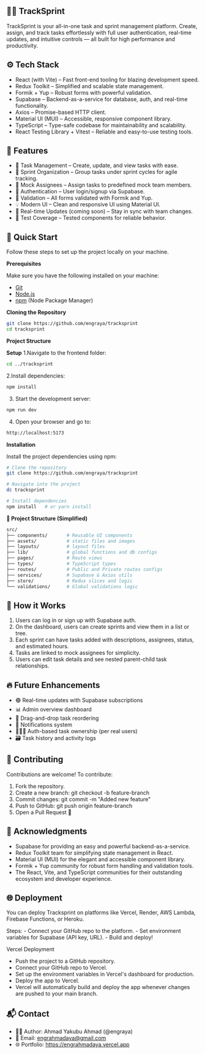 ## <a name="core">🏃‍♂️ TrackSprint</a>

TrackSprint is your all-in-one task and sprint management platform. Create, assign, and track tasks effortlessly with full user authentication, real-time updates, and intuitive controls — all built for high performance and productivity.

## <a name="tech-stack">⚙️ Tech Stack</a>

- React (with Vite) – Fast front-end tooling for blazing development speed.
- Redux Toolkit – Simplified and scalable state management.
- Formik + Yup – Robust forms with powerful validation.
- Supabase – Backend-as-a-service for database, auth, and real-time functionality.
- Axios – Promise-based HTTP client.
- Material UI (MUI) – Accessible, responsive component library.
- TypeScript – Type-safe codebase for maintainability and scalability.
- React Testing Library + Vitest – Reliable and easy-to-use testing tools.


## <a name="features">🔋 Features</a>

- 📝 Task Management – Create, update, and view tasks with ease.
- 🧠 Sprint Organization – Group tasks under sprint cycles for agile tracking.
- 👥 Mock Assignees – Assign tasks to predefined mock team members.
- 🔐 Authentication – User login/signup via Supabase.
- 📄 Validation – All forms validated with Formik and Yup.
- 💡 Modern UI – Clean and responsive UI using Material UI.
- 🔄 Real-time Updates (coming soon) – Stay in sync with team changes.
- 🧪 Test Coverage – Tested components for reliable behavior.

## <a name="quick-start">🤸 Quick Start</a>

Follow these steps to set up the project locally on your machine.

**Prerequisites**

Make sure you have the following installed on your machine:

- [Git](https://git-scm.com/)
- [Node.js](https://nodejs.org/en)
- [npm](https://www.npmjs.com/) (Node Package Manager)


  
**Cloning the Repository**

```bash
git clone https://github.com/engraya/tracksprint
cd tracksprint
```

**Project Structure**


**Setup**
1.Navigate to the frontend folder:
```bash
cd ../tracksprint
```
2.Install dependencies:
```bash
npm install
```
3. Start the development server:
```bash
npm run dev
```
4. Open your browser and go to:
```bash
http://localhost:5173
```

**Installation**

Install the project dependencies using npm:

```bash
# Clone the repository
git clone https://github.com/engraya/tracksprint

# Navigate into the project
dc tracksprint

# Install dependencies
npm install   # or yarn install
```

**🧱 Project Structure (Simplified)**


```bash
src/
├── components/       # Reusable UI components
├── assets/           # static files and images
├── layouts/          # layout files
├── lib/              # global functions and db configs
├── pages/            # Route views
├── types/            # TypeScript types
├── routes/           # Public and Private routes configs
├── services/         # Supabase & Axios utils
├── store/            # Redux slices and logic
└── validations/      # Global validations logic
```


## <a name="usage">🎨 How it Works</a>

1. Users can log in or sign up with Supabase auth.
2. On the dashboard, users can create sprints and view them in a list or tree.
3. Each sprint can have tasks added with descriptions, assignees, status, and estimated hours.
4. Tasks are linked to mock assignees for simplicity.
5. Users can edit task details and see nested parent-child task relationships.


## <a name="usage">🔥 Future Enhancements</a>

- 🟢 Real-time updates with Supabase subscriptions
- 📊 Admin overview dashboard
- 🔁 Drag-and-drop task reordering
- 🔔 Notifications system
- 🧑‍🤝‍🧑 Auth-based task ownership (per real users)
- 🗃️ Task history and activity logs


## <a name="usage">🤝 Contributing</a>

Contributions are welcome! To contribute:

1. Fork the repository.
2. Create a new branch: git checkout -b feature-branch
3. Commit changes: git commit -m "Added new feature"
4. Push to GitHub: git push origin feature-branch
5. Open a Pull Request 🎉


## <a name="usage">🙌 Acknowledgments</a>

- Supabase for providing an easy and powerful backend-as-a-service.
- Redux Toolkit team for simplifying state management in React.
- Material UI (MUI) for the elegant and accessible component library.
- Formik + Yup community for robust form handling and validation tools.
- The React, Vite, and TypeScript communities for their outstanding ecosystem and developer experience.




## <a name="usage">🌐 Deployment</a>
You can deploy Tracksprint on platforms like Vercel, Render, AWS Lambda, Firebase Functions, or Heroku.

Steps:
     - Connect your GitHub repo to the platform.
     - Set environment variables for Supabase (API key, URL).
     - Build and deploy!

Vercel Deployment
- Push the project to a GitHub repository.
- Connect your GitHub repo to Vercel.
- Set up the environment variables in Vercel's dashboard for production.
- Deploy the app to Vercel.
- Vercel will automatically build and deploy the app whenever changes are pushed to your main branch.


## <a name="usage">📬 Contact</a>

- 👨‍💻 Author: Ahmad Yakubu Ahmad (@engraya)
- 📧 Email: engrahmadaya@gmail.com
- 🌐 Portfolio: https://engrahmadaya.vercel.app


